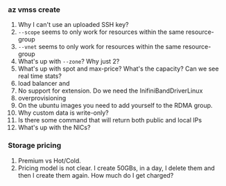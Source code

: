 ### az vmss create

1. Why I can't use an uploaded SSH key?
2. `--scope` seems to only work for resources within the same resource-group
2. `--vnet` seems to only work for resources within the same resource-group
3. What's up with `--zone`? Why just 2?
4. What's up with spot and max-price? What's the capacity? Can we see real time stats?
5. load balancer and
6. No support for extension. Do we need the InifiniBandDriverLinux
7. overprovisioning
8. On the ubuntu images you need to add yourself to the RDMA group.
9. Why custom data is write-only?
10. Is there some command that will return both public and local IPs
11. What's up with the NICs?


### Storage pricing

1. Premium vs Hot/Cold.
2. Pricing model is not clear. I create 50GBs, in a day, I delete them and then I create them again. How
   much do I get charged?

